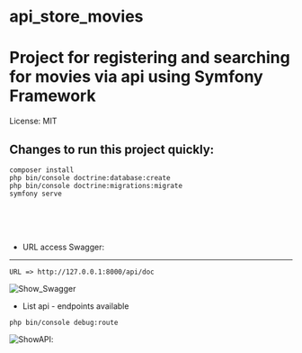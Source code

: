 api_store_movies
==============

# Project for registering and searching for movies via api using Symfony Framework

License: MIT

Changes to run this project quickly:
--------

    composer install
    php bin/console doctrine:database:create
    php bin/console doctrine:migrations:migrate
    symfony serve

<br />
<br />
<br />

* URL access Swagger:
--------------------------

    URL => http://127.0.0.1:8000/api/doc

![Show_Swagger](https://github.com/laurohen/api_store_movies/blob/master/images/swagger_mini.PNG)

    
    
   * List api - endpoints available 
    
    php bin/console debug:route
    
![ShowAPI](https://github.com/laurohen/api_store_movies/blob/master/images/api.png):
  
    
    
    










